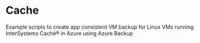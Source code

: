 # Cache
Example scripts to create app consistent VM backup for Linux VMs running InterSystems Caché® in Azure using Azure Backup
